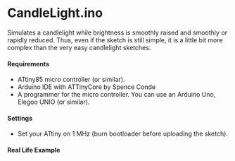 
# CandleLight.ino
Simulates a candlelight while brightness is smoothly raised and smoothly *or* rapidly reduced. Thus, even if the sketch is still simple, it is a little bit more complex than the very easy candlelight sketches.

#### Requirements

- ATtiny85 micro controller (or similar).
- Arduino IDE with ATTinyCore by Spence Conde
- A programmer for the micro controller. You can use an Arduino Uno, Elegoo UNIO (or similar).

#### Settings
- Set your ATtiny on 1 MHz (burn bootloader before uploading the sketch).

#### Real Life Example
